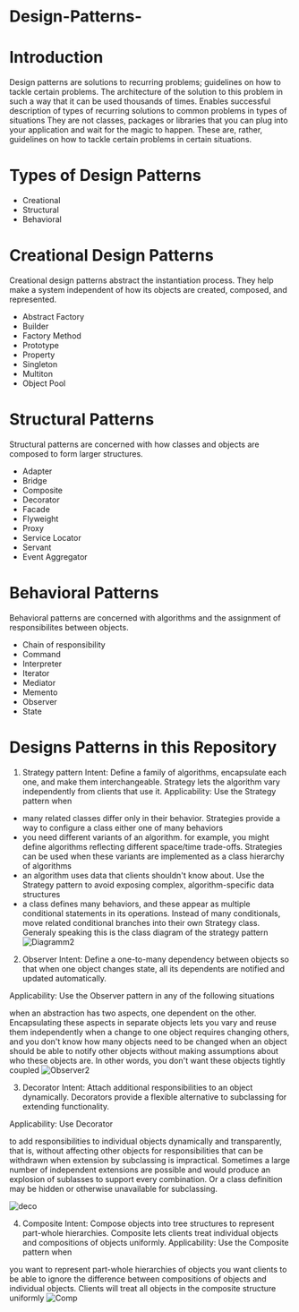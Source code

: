 # Design-Patterns-

# Introduction

Design patterns are solutions to recurring problems; guidelines on how to tackle certain problems. 
The architecture of the solution to this problem in such a way that it can be used thousands of times.
Enables successful description of types of recurring solutions to common problems in types of situations
They are not classes, packages or libraries that you can plug into your application and wait for the magic to happen. These are, rather, guidelines on how to tackle certain problems in certain situations.

# Types of Design Patterns
 - Creational
 - Structural
 - Behavioral

# Creational Design Patterns
Creational design patterns abstract the instantiation process. They help make a system independent of how its objects are created, composed, and represented.

- Abstract Factory
- Builder
- Factory Method
- Prototype
- Property
- Singleton
- Multiton
- Object Pool
# Structural Patterns
Structural patterns are concerned with how classes and objects are composed to form larger structures.

- Adapter
- Bridge
- Composite
- Decorator
- Facade
- Flyweight
- Proxy
- Service Locator
- Servant
- Event Aggregator
# Behavioral Patterns
Behavioral patterns are concerned with algorithms and the assignment of responsibilites between objects.

- Chain of responsibility
- Command
- Interpreter
- Iterator
- Mediator
- Memento
- Observer
- State

# Designs Patterns in this Repository

1. Strategy pattern
Intent: Define a family of algorithms, encapsulate each one, and make them interchangeable. Strategy lets the algorithm vary independently from clients that use it.
Applicability: Use the Strategy pattern when

- many related classes differ only in their behavior. Strategies provide a way to configure a class either one of many behaviors
- you need different variants of an algorithm. for example, you might define algorithms reflecting different space/time trade-offs. Strategies can be used when these variants are implemented as a class hierarchy of algorithms
- an algorithm uses data that clients shouldn't know about. Use the Strategy pattern to avoid exposing complex, algorithm-specific data structures
- a class defines many behaviors, and these appear as multiple conditional statements in its operations. Instead of many conditionals, move related conditional branches into their own Strategy class.
Generaly speaking this is the class diagram of the strategy pattern
![Diagramm2](https://user-images.githubusercontent.com/60799334/138187423-f468c424-da61-454e-9248-9f7019712862.PNG)


2. Observer
Intent: Define a one-to-many dependency between objects so that when one object changes state, all its dependents are notified and updated automatically.

Applicability: Use the Observer pattern in any of the following situations

when an abstraction has two aspects, one dependent on the other. Encapsulating these aspects in separate objects lets you vary and reuse them independently
when a change to one object requires changing others, and you don't know how many objects need to be changed
when an object should be able to notify other objects without making assumptions about who these objects are. In other words, you don't want these objects tightly coupled
![Observer2](https://user-images.githubusercontent.com/60799334/138187756-d5d241d6-d870-4d1d-b4f4-3e3c0ef01a66.PNG)


3. Decorator
 Intent: Attach additional responsibilities to an object dynamically. Decorators provide a flexible alternative to subclassing for extending functionality.

Applicability: Use Decorator

to add responsibilities to individual objects dynamically and transparently, that is, without affecting other objects
for responsibilities that can be withdrawn
when extension by subclassing is impractical. Sometimes a large number of independent extensions are possible and would produce an explosion of sublasses to support every combination. Or a class definition may be hidden or otherwise unavailable for subclassing.

![deco](https://user-images.githubusercontent.com/60799334/138187531-c9575b23-f51e-4528-8fb4-71e5f0c72fe9.PNG)

4. Composite 
Intent: Compose objects into tree structures to represent part-whole hierarchies. Composite lets clients treat individual objects and compositions of objects uniformly.
Applicability: Use the Composite pattern when

you want to represent part-whole hierarchies of objects
you want clients to be able to ignore the difference between compositions of objects and individual objects. Clients will treat all objects in the composite structure uniformly
![Comp](https://user-images.githubusercontent.com/60799334/138187589-b695d435-4c2e-4ed0-8559-c3962d75168b.PNG)


